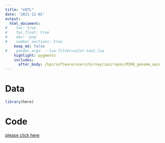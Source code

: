 ```yaml
---
title: "eQTL"
date: '2021-11-02'
output:
  html_document:
#    toc: true
#    toc_float: true
#    dev: 'png'
#    number_sections: true
    keep_md: false
#    pandoc_args: --lua-filter=color-text.lua
    highlight: pygments 
    includes:
      after_body: /hps/software/users/birney/ian/repos/MIKK_genome_main_paper/eQTL/code/LIMIX_eQTL_analysis.html
---
```



# Data


```r
library(here)
```

# Code



[please click here](/hps/software/users/birney/ian/repos/MIKK_genome_main_paper/eQTL/code/LIMIX_eQTL_analysis.html)

